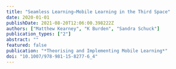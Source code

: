```yaml
---
title: "Seamless Learning—Mobile Learning in the Third Space"
date: 2020-01-01
publishDate: 2021-08-20T12:06:00.398222Z
authors: ["Matthew Kearney", "K Burden", "Sandra Schuck"]
publication_types: ["2"]
abstract: ""
featured: false
publication: "*Theorising and Implementing Mobile Learning*"
doi: "10.1007/978-981-15-8277-6_4"
---
```


